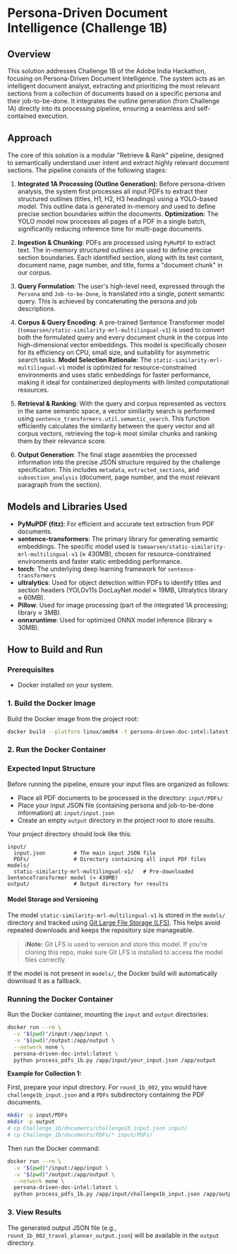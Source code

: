 # Persona-Driven Document Intelligence (Challenge 1B)

## Overview
This solution addresses Challenge 1B of the Adobe India Hackathon, focusing on Persona-Driven Document Intelligence. The system acts as an intelligent document analyst, extracting and prioritizing the most relevant sections from a collection of documents based on a specific persona and their job-to-be-done. It integrates the outline generation (from Challenge 1A) directly into its processing pipeline, ensuring a seamless and self-contained execution.

## Approach
The core of this solution is a modular "Retrieve & Rank" pipeline, designed to semantically understand user intent and extract highly relevant document sections. The pipeline consists of the following stages:

1.  **Integrated 1A Processing (Outline Generation)**: Before persona-driven analysis, the system first processes all input PDFs to extract their structured outlines (titles, H1, H2, H3 headings) using a YOLO-based model. This outline data is generated in-memory and used to define precise section boundaries within the documents.
    **Optimization:** The YOLO model now processes all pages of a PDF in a single batch, significantly reducing inference time for multi-page documents.

2.  **Ingestion & Chunking**: PDFs are processed using `PyMuPDF` to extract text. The in-memory structured outlines are used to define precise section boundaries. Each identified section, along with its text content, document name, page number, and title, forms a "document chunk" in our corpus.

3.  **Query Formulation**: The user's high-level need, expressed through the `Persona` and `Job-to-be-Done`, is translated into a single, potent semantic query. This is achieved by concatenating the persona and job descriptions.

4.  **Corpus & Query Encoding**: A pre-trained Sentence Transformer model (`tomaarsen/static-similarity-mrl-multilingual-v1`) is used to convert both the formulated query and every document chunk in the corpus into high-dimensional vector embeddings. This model is specifically chosen for its efficiency on CPU, small size, and suitability for asymmetric search tasks.
    **Model Selection Rationale:** The `static-similarity-mrl-multilingual-v1` model is optimized for resource-constrained environments and uses static embeddings for faster performance, making it ideal for containerized deployments with limited computational resources.

5.  **Retrieval & Ranking**: With the query and corpus represented as vectors in the same semantic space, a vector similarity search is performed using `sentence_transformers.util.semantic_search`. This function efficiently calculates the similarity between the query vector and all corpus vectors, retrieving the top-k most similar chunks and ranking them by their relevance score.

6.  **Output Generation**: The final stage assembles the processed information into the precise JSON structure required by the challenge specification. This includes `metadata`, `extracted_sections`, and `subsection_analysis` (document, page number, and the most relevant paragraph from the section).

## Models and Libraries Used
*   **PyMuPDF (fitz)**: For efficient and accurate text extraction from PDF documents.
*   **sentence-transformers**: The primary library for generating semantic embeddings. The specific model used is `tomaarsen/static-similarity-mrl-multilingual-v1` (≈ 430MB), chosen for resource-constrained environments and faster static embedding performance.
*   **torch**: The underlying deep learning framework for `sentence-transformers` 
*   **ultralytics**: Used for object detection within PDFs to identify titles and section headers (YOLOv11s DocLayNet model ≈ 19MB, Ultralytics library ≈ 60MB).
*   **Pillow**: Used for image processing (part of the integrated 1A processing; library ≈ 3MB).
*   **onnxruntime**: Used for optimized ONNX model inference (library ≈ 30MB).

## How to Build and Run

### Prerequisites
*   Docker installed on your system.


### 1. Build the Docker Image
Build the Docker image from the project root:

```bash
docker build --platform linux/amd64 -t persona-driven-doc-intel:latest .
```


### 2. Run the Docker Container

### Expected Input Structure

Before running the pipeline, ensure your input files are organized as follows:

- Place all PDF documents to be processed in the directory: `input/PDFs/`
- Place your input JSON file (containing persona and job-to-be-done information) at: `input/input.json`
- Create an empty `output` directory in the project root to store results.


Your project directory should look like this:

```
input/
  input.json         # The main input JSON file
  PDFs/              # Directory containing all input PDF files
models/
  static-similarity-mrl-multilingual-v1/   # Pre-downloaded SentenceTransformer model (≈ 430MB)
output/              # Output directory for results
```

#### Model Storage and Versioning

The model `static-similarity-mrl-multilingual-v1` is stored in the `models/` directory and tracked using [Git Large File Storage (LFS)](https://git-lfs.com/). This helps avoid repeated downloads and keeps the repository size manageable.

> ℹ**Note:** Git LFS is used to version and store this model. If you're cloning this repo, make sure Git LFS is installed to access the model files correctly.

If the model is not present in `models/`, the Docker build will automatically download it as a fallback.

### Running the Docker Container

Run the Docker container, mounting the `input` and `output` directories:

```bash
docker run --rm \
  -v "$(pwd)"/input:/app/input \
  -v "$(pwd)"/output:/app/output \
  --network none \
  persona-driven-doc-intel:latest \
  python process_pdfs_1b.py /app/input/your_input.json /app/output
```

**Example for Collection 1:**

First, prepare your input directory. For `round_1b_002`, you would have `challenge1b_input.json` and a `PDFs` subdirectory containing the PDF documents.

```bash
mkdir -p input/PDFs
mkdir -p output
# cp Challenge_1b/documents/challenge1b_input.json input/
# cp Challenge_1b/documents/PDFs/* input/PDFs/
```

Then run the Docker command:

```bash
docker run --rm \
  -v "$(pwd)"/input:/app/input \
  -v "$(pwd)"/output:/app/output \
  --network none \
  persona-driven-doc-intel:latest \
  python process_pdfs_1b.py /app/input/challenge1b_input.json /app/output
```

### 3. View Results
The generated output JSON file (e.g., `round_1b_002_travel_planner_output.json`) will be available in the `output` directory.
